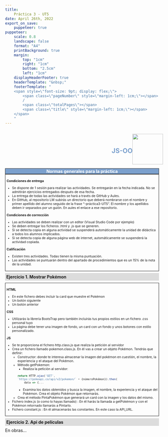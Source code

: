 ```yaml
---
title: 
    Práctica 3 - UT5
date: April 26th, 2022
export_on_save:
    puppeteer: true
puppeteer:
    scale: 0.8
    landscape: false
    format: "A4"
    printBackground: true
    margin:
        top: "1cm"
        right: "1cm"
        bottom: "2.5cm"
        left: "1cm"
    displayHeaderFooter: true
    headerTemplate: "&nbsp;"
    footerTemplate: "
    <span style=\"font-size: 9pt; display: flex;\">
        <span class=\"pageNumber\" style=\"margin-left: 1cm;\"></span>
        /
        <span class=\"totalPages\"></span>
        <span class=\"title\" style=\"margin-left: 1cm;\"></span>
    </span>
    "
---
```


<!--A incluir al principio del examen-->
<div>
    <div style="display: flex; padding: 10pt; width: 100%; justify-content: flex-end;align-items: center">
            <div >
                <h2 style="color:#7ba0cd">JS-OO</h2>
            </div>
            <img height="100" src="imágenes/Fondo.png" />
        </div>
    <div style="display: flex; background-color: #7ba0cd; justify-content: space-between; border-style: solid; border-width: thin;">
        <div style="text-align: center; color:white;font-weight:bold;width:100%">
            Normas generales para la práctica
        </div>
    </div>
  
</div>

<div style="font-size: 75%; border-style: solid; border-width: thin; padding: 3pt;">

**Condiciones de entrega**

* Se dispone de 1 sesión para realizar las actividades. Se entregarán en la fecha indicada. No se admitirán ejercicios entregados  después de esa fecha.
* La entrega de todas las actividades se hará a través de GitHub y Aules. 
* En GitHub, al repositorio LM subirás un directorio que deberá nombrarse con el nombre y primer apellido del alumno seguido de la frase “-práctica3-UT5”. El nombre y los apellidos deben ir separados por un guión. En aules el enlace a ese repositorio.

**Condiciones de corrección**

* Las actividades se deben realizar con un editor (Visual Studio Code por ejemplo)
* Se deben entregar los ficheros .html y .js que se generen.
* Si se detecta copia en alguna actividad se suspenderá automáticamente la unidad de didáctica a todos los alumnos implicados.
* Si se detecta copia de alguna página web de internet, automáticamente se suspenderá la actividad copiada.

**Calificación**

* Existen tres actividades. Todas tienen la misma puntuación.
* Las actividades se puntuarán dentro del apartado de procedimientos que es un 15% de la nota de la unidad. 
  
</div>

<div style="padding: 3pt; font-weight: bold; background-color: gainsboro; margin: 5pt 0pt 5pt 0pt;">
    Ejercicio 1. Mostrar Pokémon
</div>
<div style="font-size: 75%; border-style: solid; border-width: thin; padding: 3pt;">

**HTML**

* En este fichero debes incluir la card que muestre el Pokémon 
* Un botón siguiente
* Un botón anterior


**CSS**

* Utilizarás la librería BootsTrap pero también incluirás tus propios estilos en un fichero .css personal tuyo
* La página debe tener una imagen de fondo, un card con un fondo y unos botones con estilo personalizado.
  
**JS**

* Se te proporciona el fichero http.class.js que realiza la petición al servidor
* Crea un fichero llamado pokemon.class.js. En él vas a crear un objeto Pokémon. Tendrás que definir:
  * Constructor: donde te interesa almacenar la imagen del pokémon en cuestión, el nombre, la experiencia y el ataque del Pokémon.
  * Método getPokemon: 
    * Realiza la petición al servidor: 
    ```js
    return HTTP.ajax('GET', 
    `https://pokeapi.co/api/v2/pokemon/` + {númeroPokémon}).then(
        data => {...
    ```
    * Examina los datos obtenidos y busca la imagen, el nombre, la experiencia y el ataque del Pokémon. Crea el objeto Pokémon que retornarás.
  * Crea el método PintaPokémon que generará un card con la imagen y los datos del mismo. 
* Fichero index.js (o como lo hayas llamado) : En él harás la llamada a getPokémon y con el Pokémon retornado llamarás a Pintarlo.
* Fichero constant.js : En él almacenarás las constantes. En este caso la API_URL.
  
</div>


<div style="padding: 3pt; font-weight: bold; background-color: gainsboro; margin: 5pt 0pt 5pt 0pt;">
    Ejercicio 2. Api de películas
</div>
<div>
En obras... 
</div>
